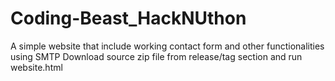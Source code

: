 # Coding-Beast_HackNUthon
A simple website that include working contact form and other functionalities using SMTP 
Download source zip file from release/tag section and run website.html
